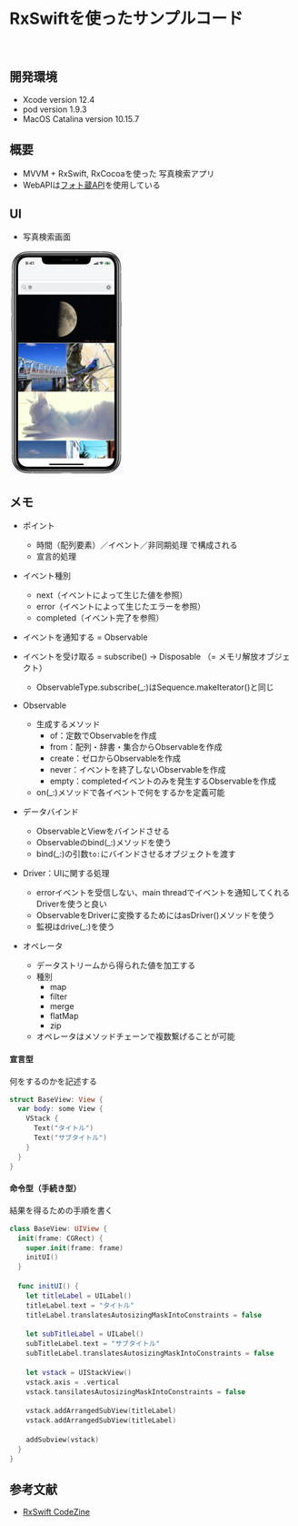 RxSwiftを使ったサンプルコード
====
　
## 開発環境
- Xcode version 12.4
- pod version 1.9.3
- MacOS Catalina version 10.15.7

## 概要
- MVVM + RxSwift, RxCocoaを使った 写真検索アプリ
- WebAPIは[フォト蔵API](http://photozou.jp/basic/api_method_search_public)を使用している

## UI
- 写真検索画面
<td><img width="200" src="README_Images/main_screen.png"></td>

## メモ

- ポイント
  - 時間（配列要素）／イベント／非同期処理 で構成される
  - 宣言的処理

- イベント種別
  - next（イベントによって生じた値を参照）
  - error（イベントによって生じたエラーを参照）
  - completed（イベント完了を参照）
- イベントを通知する = Observable
- イベントを受け取る = subscribe() -> Disposable （= メモリ解放オブジェクト） 
  - ObservableType.subscribe(_:)はSequence.makeIterator()と同じ

- Observable
  - 生成するメソッド
    - of：定数でObservableを作成
    - from：配列・辞書・集合からObservableを作成
    - create：ゼロからObservableを作成
    - never：イベントを終了しないObservableを作成
    - empty：completedイベントのみを発生するObservableを作成
  - on(_:)メソッドで各イベントで何をするかを定義可能

- データバインド
  - ObservableとViewをバインドさせる
  - Observableのbind(_:)メソッドを使う
  - bind(_:)の引数`to:`にバインドさせるオブジェクトを渡す

- Driver：UIに関する処理
  - errorイベントを受信しない、main threadでイベントを通知してくれるDriverを使うと良い
  - ObservableをDriverに変換するためにはasDriver()メソッドを使う
  - 監視はdrive(_:)を使う

- オペレータ
  - データストリームから得られた値を加工する
  - 種別
    - map
    - filter
    - merge
    - flatMap
    - zip
  - オペレータはメソッドチェーンで複数繋げることが可能

#### 宣言型
何をするのかを記述する

```swift
struct BaseView: View {
  var body: some View {
    VStack {
      Text("タイトル")
      Text("サブタイトル")
    }
  }
}
```

#### 命令型（手続き型）
結果を得るための手順を書く

```swift
class BaseView: UIView {
  init(frame: CGRect) {
    super.init(frame: frame)
    initUI()
  }

  func initUI() {
    let titleLabel = UILabel()
    titleLabel.text = "タイトル"
    titleLabel.translatesAutosizingMaskIntoConstraints = false

    let subTitleLabel = UILabel()
    subTitleLabel.text = "サブタイトル"
    subTitleLabel.translatesAutosizingMaskIntoConstraints = false

    let vstack = UIStackView()
    vstack.axis = .vertical
    vstack.tansilatesAutosizingMaskIntoConstraints = false

    vstack.addArrangedSubView(titleLabel)
    vstack.addArrangedSubView(titleLabel)

    addSubview(vstack)
  }
}
```

## 参考文献
- [RxSwift CodeZine](https://codezine.jp/article/detail/11000)


